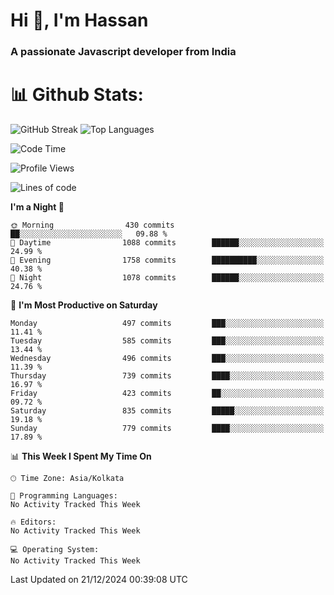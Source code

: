 # Hi 👋, I'm Hassan
### A passionate Javascript developer from India


# 📊 Github Stats:
![GitHub Streak](https://github-readme-streak-stats.herokuapp.com/?user=codeblooded47&theme=dracula&hide_border=false)
![Top Languages](https://github-readme-stats.vercel.app/api/top-langs/?username=codeblooded47&layout=compact&theme=dracula)



<!--START_SECTION:waka-->
![Code Time](http://img.shields.io/badge/Code%20Time-869%20hrs%2039%20mins-blue)

![Profile Views](http://img.shields.io/badge/Profile%20Views-1-blue)

![Lines of code](https://img.shields.io/badge/From%20Hello%20World%20I%27ve%20Written-23.7%20million%20lines%20of%20code-blue)

**I'm a Night 🦉** 

```text
🌞 Morning                430 commits         ██░░░░░░░░░░░░░░░░░░░░░░░   09.88 % 
🌆 Daytime                1088 commits        ██████░░░░░░░░░░░░░░░░░░░   24.99 % 
🌃 Evening                1758 commits        ██████████░░░░░░░░░░░░░░░   40.38 % 
🌙 Night                  1078 commits        ██████░░░░░░░░░░░░░░░░░░░   24.76 % 
```
📅 **I'm Most Productive on Saturday** 

```text
Monday                   497 commits         ███░░░░░░░░░░░░░░░░░░░░░░   11.41 % 
Tuesday                  585 commits         ███░░░░░░░░░░░░░░░░░░░░░░   13.44 % 
Wednesday                496 commits         ███░░░░░░░░░░░░░░░░░░░░░░   11.39 % 
Thursday                 739 commits         ████░░░░░░░░░░░░░░░░░░░░░   16.97 % 
Friday                   423 commits         ██░░░░░░░░░░░░░░░░░░░░░░░   09.72 % 
Saturday                 835 commits         █████░░░░░░░░░░░░░░░░░░░░   19.18 % 
Sunday                   779 commits         ████░░░░░░░░░░░░░░░░░░░░░   17.89 % 
```


📊 **This Week I Spent My Time On** 

```text
🕑︎ Time Zone: Asia/Kolkata

💬 Programming Languages: 
No Activity Tracked This Week

🔥 Editors: 
No Activity Tracked This Week

💻 Operating System: 
No Activity Tracked This Week
```


 Last Updated on 21/12/2024 00:39:08 UTC
<!--END_SECTION:waka-->

